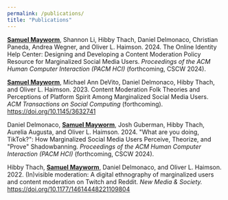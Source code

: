 ```yaml
---
permalink: /publications/
title: "Publications"
---
```


<b><u>Samuel Mayworm</u></b>, Shannon Li, Hibby Thach, Daniel Delmonaco, Christian Paneda, Andrea Wegner, and Oliver L. Haimson. 2024. The Online Identity Help Center: Designing and Developing a Content Moderation Policy Resource for Marginalized Social Media Users. <i>Proceedings of the ACM Human Computer Interaction (PACM HCI)</i> (forthcoming, CSCW 2024).

<b><u>Samuel Mayworm</u></b>, Michael Ann DeVito, Daniel Delmonaco, Hibby Thach, and Oliver L. Haimson. 2023. Content Moderation Folk Theories and Perceptions of Platform Spirit Among Marginalized Social Media Users. <i>ACM Transactions on Social Computing</i> (forthcoming). <a href="https://doi.org/10.1145/3632741">https://doi.org/10.1145/3632741</a>

Daniel Delmonaco, <b><u>Samuel Mayworm</u></b>, Josh Guberman, Hibby Thach, Aurelia Augusta, and Oliver L. Haimson. 2024. "What are you doing, TikTok?": How Marginalized Social Media Users Perceive, Theorize, and "Prove" Shadowbanning. <i>Proceedings of the ACM Human Computer Interaction (PACM HCI)</i> (forthcoming, CSCW 2024).

Hibby Thach, <b><u>Samuel Mayworm</u></b>, Daniel Delmonaco, and Oliver L. Haimson. 2022. (In)visible moderation: A digital ethnography of marginalized users and content moderation on Twitch and Reddit. <i>New Media & Society.</i> <a href="https://doi.org/10.1177/14614448221109804">https://doi.org/10.1177/14614448221109804</a>
